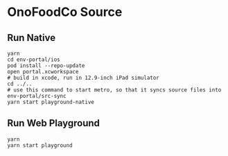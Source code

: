 # OnoFoodCo Source

## Run Native

```
yarn
cd env-portal/ios
pod install --repo-update
open portal.xcworkspace
# build in xcode, run in 12.9-inch iPad simulator
cd ../..
# use this command to start metro, so that it syncs source files into env-portal/src-sync
yarn start playground-native
```

## Run Web Playground

```
yarn
yarn start playground
```
